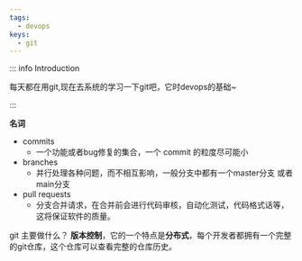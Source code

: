 ```yaml
---
tags:
  - devops
keys:
  - git
---
```


::: info Introduction

每天都在用git,现在去系统的学习一下git吧，它时devops的基础~

:::

**名词**
- commits
    - 一个功能或者bug修复的集合，一个 commit 的粒度尽可能小 
- branches
    - 并行处理各种问题，而不相互影响，一般分支中都有一个master分支 或者 main分支
- pull requests
    - 分支合并请求，在合并前会进行代码审核，自动化测试，代码格式话等，这将保证软件的质量。


git 主要做什么？ **版本控制**，它的一个特点是**分布式**，每个开发者都拥有一个完整的git仓库，这个仓库可以查看完整的仓库历史。



